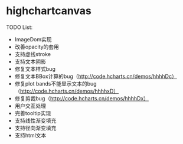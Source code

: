 # highchartcanvas

TODO List:
* ImageDom实现
* 改善opacity的套用
* 支持虚线stroke
* 支持文本阴影
* 修复文本样式bug
* 修复文本BBox计算的bug（http://code.hcharts.cn/demos/hhhhDc）
* 修复plot bands不能显示文本的bug（http://code.hcharts.cn/demos/hhhhxD）
* 修复剪裁bug（http://code.hcharts.cn/demos/hhhhDx）
* 用户交互处理
* 完善tooltip实现
* 支持线性渐变填充
* 支持径向渐变填充
* 支持html文本